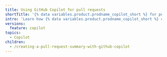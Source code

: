 ```yaml
---
title: Using GitHub Copilot for pull requests
shortTitle: '{% data variables.product.prodname_copilot_short %} for pull requests'
intro: 'Learn how {% data variables.product.prodname_copilot_short %} can help you work on pull requests.'
versions:
  feature: copilot
topics:
  - Copilot
children:
  - /creating-a-pull-request-summary-with-github-copilot
---
```

